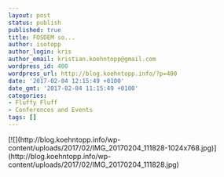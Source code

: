 ```yaml
---
layout: post
status: publish
published: true
title: FOSDEM so...
author: isotopp
author_login: kris
author_email: kristian.koehntopp@gmail.com
wordpress_id: 400
wordpress_url: http://blog.koehntopp.info/?p=400
date: '2017-02-04 12:15:49 +0100'
date_gmt: '2017-02-04 11:15:49 +0100'
categories:
- Fluffy Fluff
- Conferences and Events
tags: []
---
```

<p>[![](http://blog.koehntopp.info/wp-content/uploads/2017/02/IMG_20170204_111828-1024x768.jpg)](http://blog.koehntopp.info/wp-content/uploads/2017/02/IMG_20170204_111828.jpg)</p>
